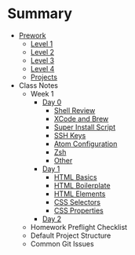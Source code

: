 # Summary

* [Prework](prework/index.md)
    - [Level 1](prework/level1.md)
    - [Level 2](prework/level2.md)
    - [Level 3](prework/level3.md)
    - [Level 4](prework/level4.md)
    - [Projects](prework/projects.md)
* Class Notes
    - Week 1
        + [Day 0](week-1/day-0/index.md)
            * [Shell Review](week-1/day-0/shell.md)
            * [XCode and Brew](week-1/day-0/xcode.md)
            * [Super Install Script](week-1/day-0/super-installer.md)
            * [SSH Keys](week-1/day-0/ssh.md)
            * [Atom Configuration](week-1/day-0/atom.md)
            * [Zsh](week-1/day-0/zsh.md)
            * [Other](week-1/day-0/other.md)
        + [Day 1](week-1/day-1/index.md)
            * [HTML Basics](week-1/day-1/html.md)
            * [HTML Boilerplate](week-1/day-1/boilerplate.md)
            * [HTML Elements](week-1/day-1/elements.md)
            * [CSS Selectors](week-1/day-1/selectors.md)
            * [CSS Properties](week-1/day-1/properties.md)
        + [Day 2](week-1/day-2/index.md)
    - Homework Preflight Checklist
    - Default Project Structure
    - Common Git Issues

